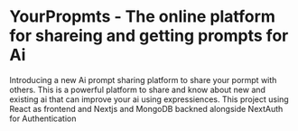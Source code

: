 # YourPropmts - The online platform for shareing and getting prompts for Ai

Introducing a new Ai prompt sharing platform to share your pormpt with others.
This is a powerful platform to share and know about new and existing ai that can improve your ai using expressiences.
This project using React as frontend and Nextjs and MongoDB backned alongside NextAuth for Authentication

